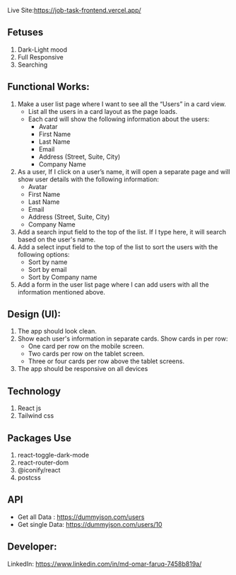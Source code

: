 Live Site:https://job-task-frontend.vercel.app/

## Fetuses

1. Dark-Light mood
2. Full Responsive
3. Searching

## Functional Works:

1. Make a user list page where I want to see all the “Users” in a card view.
   - List all the users in a card layout as the page loads.
   - Each card will show the following information about the users:
     - Avatar
     - First Name
     - Last Name
     - Email
     - Address (Street, Suite, City)
     - Company Name
2. As a user, If I click on a user’s name, it will open a separate page and will show user details with the following information:
   - Avatar
   - First Name
   - Last Name
   - Email
   - Address (Street, Suite, City)
   - Company Name
3. Add a search input field to the top of the list. If I type here, it will search based on the user's name.
4. Add a select input field to the top of the list to sort the users with the following options:
   - Sort by name
   - Sort by email
   - Sort by Company name
5. Add a form in the user list page where I can add users with all the information mentioned above.

## Design (UI):

1. The app should look clean.
2. Show each user's information in separate cards. Show cards in per row:
   - One card per row on the mobile screen.
   - Two cards per row on the tablet screen.
   - Three or four cards per row above the tablet screens.
3. The app should be responsive on all devices

## Technology

1. React js
2. Tailwind css

## Packages Use

1. react-toggle-dark-mode
2. react-router-dom
3. @iconify/react
4. postcss

## API

- Get all Data : https://dummyjson.com/users
- Get single Data: https://dummyjson.com/users/10

## Developer:

LinkedIn: https://www.linkedin.com/in/md-omar-faruq-7458b819a/
